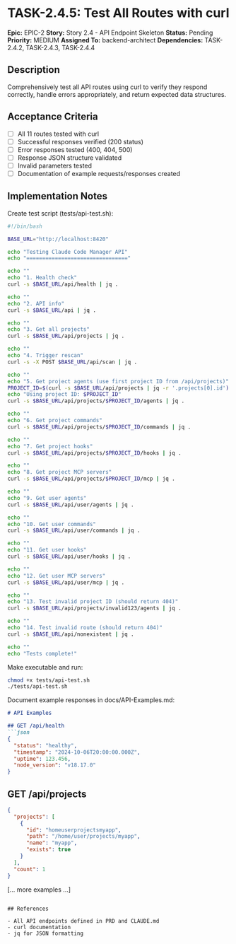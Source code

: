# TASK-2.4.5: Test All Routes with curl

**Epic:** EPIC-2
**Story:** Story 2.4 - API Endpoint Skeleton
**Status:** Pending
**Priority:** MEDIUM
**Assigned To:** backend-architect
**Dependencies:** TASK-2.4.2, TASK-2.4.3, TASK-2.4.4

## Description

Comprehensively test all API routes using curl to verify they respond correctly, handle errors appropriately, and return expected data structures.

## Acceptance Criteria

- [ ] All 11 routes tested with curl
- [ ] Successful responses verified (200 status)
- [ ] Error responses tested (400, 404, 500)
- [ ] Response JSON structure validated
- [ ] Invalid parameters tested
- [ ] Documentation of example requests/responses created

## Implementation Notes

Create test script (tests/api-test.sh):

```bash
#!/bin/bash

BASE_URL="http://localhost:8420"

echo "Testing Claude Code Manager API"
echo "================================"

echo ""
echo "1. Health check"
curl -s $BASE_URL/api/health | jq .

echo ""
echo "2. API info"
curl -s $BASE_URL/api | jq .

echo ""
echo "3. Get all projects"
curl -s $BASE_URL/api/projects | jq .

echo ""
echo "4. Trigger rescan"
curl -s -X POST $BASE_URL/api/scan | jq .

echo ""
echo "5. Get project agents (use first project ID from /api/projects)"
PROJECT_ID=$(curl -s $BASE_URL/api/projects | jq -r '.projects[0].id')
echo "Using project ID: $PROJECT_ID"
curl -s $BASE_URL/api/projects/$PROJECT_ID/agents | jq .

echo ""
echo "6. Get project commands"
curl -s $BASE_URL/api/projects/$PROJECT_ID/commands | jq .

echo ""
echo "7. Get project hooks"
curl -s $BASE_URL/api/projects/$PROJECT_ID/hooks | jq .

echo ""
echo "8. Get project MCP servers"
curl -s $BASE_URL/api/projects/$PROJECT_ID/mcp | jq .

echo ""
echo "9. Get user agents"
curl -s $BASE_URL/api/user/agents | jq .

echo ""
echo "10. Get user commands"
curl -s $BASE_URL/api/user/commands | jq .

echo ""
echo "11. Get user hooks"
curl -s $BASE_URL/api/user/hooks | jq .

echo ""
echo "12. Get user MCP servers"
curl -s $BASE_URL/api/user/mcp | jq .

echo ""
echo "13. Test invalid project ID (should return 404)"
curl -s $BASE_URL/api/projects/invalid123/agents | jq .

echo ""
echo "14. Test invalid route (should return 404)"
curl -s $BASE_URL/api/nonexistent | jq .

echo ""
echo "Tests complete!"
```

Make executable and run:
```bash
chmod +x tests/api-test.sh
./tests/api-test.sh
```

Document example responses in docs/API-Examples.md:

```markdown
# API Examples

## GET /api/health
```json
{
  "status": "healthy",
  "timestamp": "2024-10-06T20:00:00.000Z",
  "uptime": 123.456,
  "node_version": "v18.17.0"
}
```

## GET /api/projects
```json
{
  "projects": [
    {
      "id": "homeuserprojectsmyapp",
      "path": "/home/user/projects/myapp",
      "name": "myapp",
      "exists": true
    }
  ],
  "count": 1
}
```

[... more examples ...]
```

## References

- All API endpoints defined in PRD and CLAUDE.md
- curl documentation
- jq for JSON formatting
